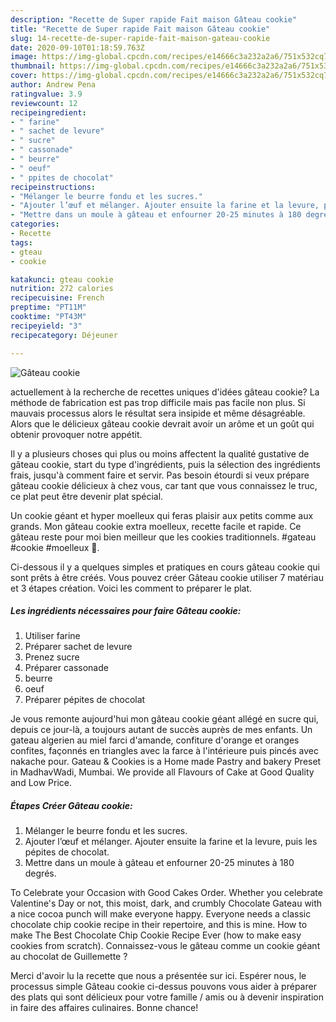 ```yaml
---
description: "Recette de Super rapide Fait maison Gâteau cookie"
title: "Recette de Super rapide Fait maison Gâteau cookie"
slug: 14-recette-de-super-rapide-fait-maison-gateau-cookie
date: 2020-09-10T01:18:59.763Z
image: https://img-global.cpcdn.com/recipes/e14666c3a232a2a6/751x532cq70/gateau-cookie-photo-principale-de-la-recette.jpg
thumbnail: https://img-global.cpcdn.com/recipes/e14666c3a232a2a6/751x532cq70/gateau-cookie-photo-principale-de-la-recette.jpg
cover: https://img-global.cpcdn.com/recipes/e14666c3a232a2a6/751x532cq70/gateau-cookie-photo-principale-de-la-recette.jpg
author: Andrew Pena
ratingvalue: 3.9
reviewcount: 12
recipeingredient:
- " farine"
- " sachet de levure"
- " sucre"
- " cassonade"
- " beurre"
- " oeuf"
- " ppites de chocolat"
recipeinstructions:
- "Mélanger le beurre fondu et les sucres."
- "Ajouter l’œuf et mélanger. Ajouter ensuite la farine et la levure, puis les pépites de chocolat."
- "Mettre dans un moule à gâteau et enfourner 20-25 minutes à 180 degrés."
categories:
- Recette
tags:
- gteau
- cookie

katakunci: gteau cookie 
nutrition: 272 calories
recipecuisine: French
preptime: "PT11M"
cooktime: "PT43M"
recipeyield: "3"
recipecategory: Déjeuner

---
```



![Gâteau cookie](https://img-global.cpcdn.com/recipes/e14666c3a232a2a6/751x532cq70/gateau-cookie-photo-principale-de-la-recette.jpg)

actuellement à la recherche de recettes uniques d'idées gâteau cookie? La méthode de fabrication est pas trop difficile mais pas facile non plus. Si mauvais processus alors le résultat sera insipide et même désagréable. Alors que le délicieux gâteau cookie devrait avoir un arôme et un goût qui obtenir provoquer notre appétit.

Il y a plusieurs choses qui plus ou moins affectent la qualité gustative de gâteau cookie, start du type d'ingrédients, puis la sélection des ingrédients frais, jusqu'à comment faire et servir. Pas besoin étourdi si veux prépare gâteau cookie délicieux à chez vous, car tant que vous connaissez le truc, ce plat peut être devenir plat spécial.

Un cookie géant et hyper moelleux qui feras plaisir aux petits comme aux grands. Mon gâteau cookie extra moelleux, recette facile et rapide. Ce gâteau reste pour moi bien meilleur que les cookies traditionnels. #gateau #cookie #moelleux 📌.


Ci-dessous il y a quelques simples et pratiques en cours gâteau cookie qui sont prêts à être créés. Vous pouvez créer Gâteau cookie utiliser 7 matériau et 3 étapes création. Voici les comment to préparer le plat.

<!--inarticleads1-->

##### Les ingrédients nécessaires pour faire Gâteau cookie:

1. Utiliser  farine
1. Préparer  sachet de levure
1. Prenez  sucre
1. Préparer  cassonade
1.   beurre
1.   oeuf
1. Préparer  pépites de chocolat


Je vous remonte aujourd&#39;hui mon gâteau cookie géant allégé en sucre qui, depuis ce jour-là, a toujours autant de succès auprès de mes enfants. Un gateau algerien au miel farci d&#39;amande, confiture d&#39;orange et oranges confites, façonnés en triangles avec la farce à l&#39;intérieure puis pincés avec nakache pour. Gateau &amp; Cookies is a Home made Pastry and bakery Preset in MadhavWadi, Mumbai. We provide all Flavours of Cake at Good Quality and Low Price. 

<!--inarticleads2-->

##### Étapes Créer Gâteau cookie:

1. Mélanger le beurre fondu et les sucres.
1. Ajouter l’œuf et mélanger. Ajouter ensuite la farine et la levure, puis les pépites de chocolat.
1. Mettre dans un moule à gâteau et enfourner 20-25 minutes à 180 degrés.


To Celebrate your Occasion with Good Cakes Order. Whether you celebrate Valentine&#39;s Day or not, this moist, dark, and crumbly Chocolate Gateau with a nice cocoa punch will make everyone happy. Everyone needs a classic chocolate chip cookie recipe in their repertoire, and this is mine. How to make The Best Chocolate Chip Cookie Recipe Ever (how to make easy cookies from scratch). Connaissez-vous le gâteau comme un cookie géant au chocolat de Guillemette ? 


Merci d'avoir lu la recette que nous a présentée sur ici. Espérer nous, le processus simple Gâteau cookie ci-dessus pouvons vous aider à préparer des plats qui sont délicieux pour votre famille / amis ou à devenir inspiration in faire des affaires culinaires. Bonne chance!

